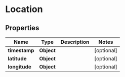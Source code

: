

# Location


## Properties

| Name | Type | Description | Notes |
|------------ | ------------- | ------------- | -------------|
|**timestamp** | **Object** |  |  [optional] |
|**latitude** | **Object** |  |  [optional] |
|**longitude** | **Object** |  |  [optional] |



